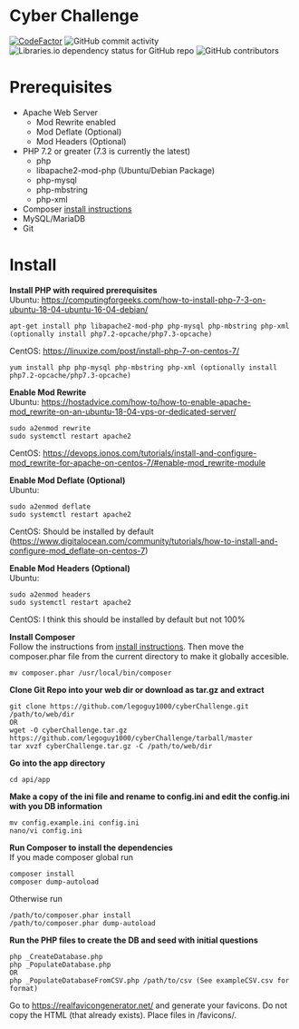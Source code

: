 # Cyber Challenge
[![CodeFactor](https://www.codefactor.io/repository/github/legoguy1000/cyberchallenge/badge/master)](https://www.codefactor.io/repository/github/legoguy1000/cyberchallenge/overview/master)
![GitHub commit activity](https://img.shields.io/github/commit-activity/m/legoguy1000/cyberChallenge)
![Libraries.io dependency status for GitHub repo](https://img.shields.io/librariesio/github/legoguy1000/cyberChallenge)
![GitHub contributors](https://img.shields.io/github/contributors/legoguy1000/cyberChallenge)
# Prerequisites
* Apache Web Server
  * Mod Rewrite enabled
  * Mod Deflate (Optional)
  * Mod Headers (Optional)
* PHP 7.2 or greater (7.3 is currently the latest)
  * php
  * libapache2-mod-php (Ubuntu/Debian Package)
  * php-mysql
  * php-mbstring
  * php-xml
* Composer [install instructions](https://getcomposer.org/download/)
* MySQL/MariaDB
* Git

# Install

**Install PHP with required prerequisites**  
Ubuntu: https://computingforgeeks.com/how-to-install-php-7-3-on-ubuntu-18-04-ubuntu-16-04-debian/
```
apt-get install php libapache2-mod-php php-mysql php-mbstring php-xml (optionally install php7.2-opcache/php7.3-opcache)
````
CentOS: https://linuxize.com/post/install-php-7-on-centos-7/  
```
yum install php php-mysql php-mbstring php-xml (optionally install php7.2-opcache/php7.3-opcache)
```

**Enable Mod Rewrite**  
Ubuntu: https://hostadvice.com/how-to/how-to-enable-apache-mod_rewrite-on-an-ubuntu-18-04-vps-or-dedicated-server/
```
sudo a2enmod rewrite
sudo systemctl restart apache2
```
CentOS: https://devops.ionos.com/tutorials/install-and-configure-mod_rewrite-for-apache-on-centos-7/#enable-mod_rewrite-module

**Enable Mod Deflate (Optional)**  
Ubuntu:
```
sudo a2enmod deflate
sudo systemctl restart apache2
```
CentOS: Should be installed by default (https://www.digitalocean.com/community/tutorials/how-to-install-and-configure-mod_deflate-on-centos-7)  

**Enable Mod Headers (Optional)**  
Ubuntu:
```
sudo a2enmod headers
sudo systemctl restart apache2
```
CentOS: I think this should be installed by default but not 100%

**Install Composer**  
Follow the instructions from [install instructions](https://getcomposer.org/download/).  Then move the composer.phar file from the current directory to make it globally accesible.
```
mv composer.phar /usr/local/bin/composer
```

**Clone Git Repo into your web dir or download as tar.gz and extract**
```
git clone https://github.com/legoguy1000/cyberChallenge.git /path/to/web/dir
OR
wget -O cyberChallenge.tar.gz https://github.com/legoguy1000/cyberChallenge/tarball/master
tar xvzf cyberChallenge.tar.gz -C /path/to/web/dir
```

**Go into the app directory**
```
cd api/app
```

**Make a copy of the ini file and rename to config.ini and edit the config.ini with you DB information**
```
mv config.example.ini config.ini
nano/vi config.ini
```

**Run Composer to install the dependencies**  
If you made composer global run
```
composer install
composer dump-autoload
```
Otherwise run
```
/path/to/composer.phar install
/path/to/composer.phar dump-autoload
```

**Run the PHP files to create the DB and seed with initial questions**
```
php _CreateDatabase.php
php _PopulateDatabase.php
OR
php _PopulateDatabaseFromCSV.php /path/to/csv (See exampleCSV.csv for format)
```
Go to https://realfavicongenerator.net/ and generate your favicons.  Do not copy the HTML (that already exists). Place files in /favicons/.
